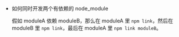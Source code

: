 - 如何同时开发两个有依赖的 node_module

  假如 moduleA 依赖 moduleB，那么在 moduleA 里 `npm link`，然后在 moduleB 里 `npm link`，最后在 moduleA 里 `npm link moduleB`。